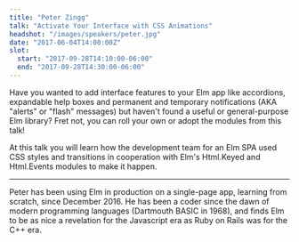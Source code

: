 ```yaml
---
title: "Peter Zingg"
talk: "Activate Your Interface with CSS Animations"
headshot: "/images/speakers/peter.jpg"
date: "2017-06-04T14:00:00Z"
slot:
  start: "2017-09-28T14:10:00-06:00"
  end: "2017-09-28T14:30:00-06:00"
---
```


Have you wanted to add interface features to your Elm app like accordions, expandable help boxes and permanent and temporary notifications (AKA "alerts" or "flash" messages) but haven't found a useful or general-purpose Elm library? Fret not, you can roll your own or adopt the modules from this talk!

At this talk you will learn how the development team for an Elm SPA used CSS styles and transitions in cooperation with Elm's Html.Keyed and Html.Events modules to make it happen.

---

Peter has been using Elm in production on a single-page app, learning from scratch, since December 2016. He has been a coder since the dawn of modern programming languages (Dartmouth BASIC in 1968), and finds Elm to be as nice a revelation for the Javascript era as Ruby on Rails was for the C++ era.

<!--more-->
